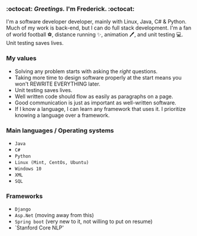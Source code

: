 ### :octocat: _Greetings._ I'm Frederick. :octocat:

<!--
**Gazelle79/Gazelle79** is a ✨ _special_ ✨ repository because its `README.md` (this file) appears on your GitHub profile.
-->

I'm a software developer developer, mainly with Linux, Java, C# & Python. Much of my work is back-end, but I can do full stack development. I'm a fan of world football :soccer:, distance running :sparkles:, animation :pen:, and unit testing :computer:. Unit testing saves lives.

### My values

- Solving any problem starts with asking the _right_ questions.
- Taking more time to design software properly at the start means you won't REWRITE EVERYTHING later.
- Unit testing saves lives.
- Well written code should flow as easily as paragraphs on a page. 
- Good communication is just as important as well-written software.
- If I know a language, I can learn any framework that uses it. I prioritize knowing a language over a framework.
 
 ### Main languages / Operating systems

* `Java`
* `C#`
* `Python`
* `Linux (Mint, CentOs, Ubuntu)`
* `Windows 10`
* `XML`
* `SQL`


 ### Frameworks

* `Django`
* `Asp.Net` (moving away from this)
* `Spring boot` (very new to it, not willing to put on resume)
* `Stanford Core NLP'
